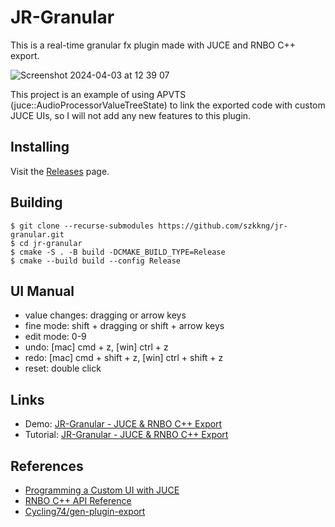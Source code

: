 # JR-Granular

This is a real-time granular fx plugin made with JUCE and RNBO C++ export.

<img alt="Screenshot 2024-04-03 at 12 39 07" src="https://github.com/szkkng/jr-granular/assets/61953352/9a76f39d-83c8-4ee5-802c-7fac718cf591">

This project is an example of using APVTS (juce::AudioProcessorValueTreeState) to link the exported code with custom
JUCE UIs,
so I will not add any new features to this plugin.

## Installing

Visit the [Releases](https://github.com/szkkng/jr-granular/releases/) page.

## Building

```
$ git clone --recurse-submodules https://github.com/szkkng/jr-granular.git
$ cd jr-granular
$ cmake -S . -B build -DCMAKE_BUILD_TYPE=Release
$ cmake --build build --config Release
```

## UI Manual

- value changes: dragging or arrow keys
- fine mode: shift + dragging or shift + arrow keys
- edit mode: 0-9
- undo: [mac] cmd + z, [win] ctrl + z
- redo: [mac] cmd + shift + z, [win] ctrl + shift + z
- reset: double click

## Links

- Demo: [JR-Granular - JUCE & RNBO C++ Export](https://twitter.com/kng_dev/status/1587611842272055297?s=20&t=urpfRicQtbKBhkqoNniYBw)
- Tutorial: [JR-Granular - JUCE & RNBO C++ Export](https://kengo.dev/posts/jr-granular)

## References

- [Programming a Custom UI with JUCE](https://rnbo.cycling74.com/learn/programming-a-custom-ui-with-juce)
- [RNBO C++ API Reference](https://rnbo.cycling74.com/cpp)
- [Cycling74/gen-plugin-export](https://github.com/Cycling74/gen-plugin-export)

